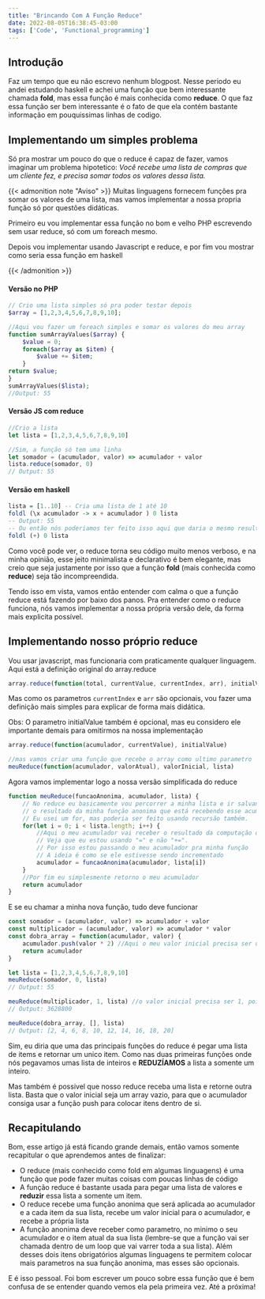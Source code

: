```yaml
---
title: "Brincando Com A Função Reduce"
date: 2022-08-05T16:38:45-03:00
tags: ['Code', 'Functional_programming']
---
```

## Introdução
Faz um tempo que eu não escrevo nenhum blogpost. Nesse periodo eu andei estudando haskell e achei uma função que bem interessante chamada **fold**, mas essa função é mais conhecida como **reduce**. O que faz essa função ser bem interessante é o fato de que ela contém bastante informação em pouquissimas linhas de codigo.

## Implementando um simples problema
Só pra mostrar um pouco do que o reduce é capaz de fazer, vamos imaginar um problema hipotetico: *Você recebe uma lista de compras que um cliente fez, e precisa somar todos os valores dessa lista.*

{{< admonition note "Aviso" >}}
Muitas linguagens fornecem funções pra somar os valores de uma lista, mas vamos implementar a nossa propria função só por questões didáticas.

Primeiro eu vou implementar essa função no bom e velho PHP escrevendo sem usar reduce, só com um foreach mesmo.

Depois vou implementar usando Javascript e reduce, e por fim vou mostrar como seria essa função em haskell

{{< /admonition >}}

#### Versão no PHP
```php
// Crio uma lista simples só pra poder testar depois
$array = [1,2,3,4,5,6,7,8,9,10];

//Aqui vou fazer um foreach simples e somar os valores do meu array
function sumArrayValues($array) {
    $value = 0;
    foreach($array as $item) {
        $value += $item;
    }
return $value;
}
sumArrayValues($lista);
//Output: 55
```
#### Versão JS com reduce

```js
//Crio a lista
let lista = [1,2,3,4,5,6,7,8,9,10]

//Sim, a função só tem uma linha
let somador = (acumulador, valor) => acumulador + valor
lista.reduce(somador, 0)
// Output: 55
```

#### Versão em haskell
```haskell
lista = [1..10] -- Cria uma lista de 1 até 10
foldl (\x acumulador -> x + acumulador ) 0 lista
-- Output: 55
-- Ou então nós poderiamos ter feito isso aqui que daria o mesmo resultado
foldl (+) 0 lista
```
Como você pode ver, o reduce torna seu código muito menos verboso, e na minha opinião, esse jeito minimalista e declarativo é bem elegante, mas creio que seja justamente por isso que a função **fold** (mais conhecida como **reduce**) seja tão incompreendida.

Tendo isso em vista, vamos então entender com calma o que a função reduce está fazendo por baixo dos panos.
Pra entender como o reduce funciona, nós vamos implementar a nossa própria versão dele, da forma mais explicita possível.

## Implementando nosso próprio reduce
Vou usar javascript, mas funcionaria com praticamente qualquer linguagem.
Aqui está a definição original do array.reduce

```js
array.reduce(function(total, currentValue, currentIndex, arr), initialValue)
```
Mas como os parametros `currentIndex` e `arr` são opcionais, vou fazer uma definição mais simples para explicar de forma mais didática.

Obs: O parametro initialValue também é opcional, mas eu considero ele importante demais para omitirmos na nossa implementação

````js
array.reduce(function(acumulador, currentValue), initialValue)

//mas vamos criar uma função que recebe o array como ultimo parametro
meuReduce(function(acumulador, valorAtual), valorInicial, lista)
````
Agora vamos implementar logo a nossa versão simplificada do reduce

```js
function meuReduce(funcaoAnonima, acumulador, lista) {
    // No reduce eu basicamente vou percorrer a minha lista e ir salvando no meu acumulador
    // o resultado da minha função anonima que está recebendo esse acumulador e um item da lista
    // Eu usei um for, mas poderia ser feito usando recursão também.
    for(let i = 0; i < lista.length; i++) {
        //Aqui o meu acumulador vai receber o resultado da computação da minha função anonima
        // Veja que eu estou usando "=" e não "+=".
        // Por isso estou passando o meu acumulador pra minha função
        // A ideia é como se ele estivesse sendo incrementado
        acumulador = funcaoAnonima(acumulador, lista[i])
    }
    //Por fim eu simplesmente retorno o meu acumulador
    return acumulador
}
```
E se eu chamar a minha nova função, tudo deve funcionar

```js
const somador = (acumulador, valor) => acumulador + valor
const multiplicador = (acumulador, valor) => acumulador * valor
const dobra_array = function(acumulador, valor) {
    acumulador.push(valor * 2) //Aqui o meu valor inicial precisa ser um array vazio
    return acumulador
}

let lista = [1,2,3,4,5,6,7,8,9,10]
meuReduce(somador, 0, lista)
// Output: 55

meuReduce(multiplicador, 1, lista) //o valor inicial precisa ser 1, pois se for 0 vai zerar a multiplição
// Output: 3628800

meuReduce(dobra_array, [], lista)
// Output: [2, 4, 6, 8, 10, 12, 14, 16, 18, 20]
```

Sim, eu diria que uma das principais funções do reduce é pegar uma lista de items e retornar um unico item. Como nas duas primeiras funções onde nós pegavamos umas lista de inteiros e **REDUZÍAMOS** a lista a somente um inteiro.

Mas também é possivel que nosso reduce receba uma lista e retorne outra lista. Basta que o valor inicial seja um array vazio, para que o acumulador consiga usar a função push para colocar itens dentro de si.

## Recapitulando
Bom, esse artigo já está ficando grande demais, então vamos somente recapitular o que aprendemos antes de finalizar:

* O reduce (mais conhecido como fold em algumas linguagens) é uma função que pode fazer muitas coisas com poucas linhas de código
* A função reduce é bastante usada para pegar uma lista de valores e **reduzir** essa lista a somente um item.
* O reduce recebe uma função anonima que será aplicada ao acumulador e a cada item da sua lista, recebe um valor inicial para o acumulador, e recebe a própria lista
* A função anonima deve receber como parametro, no minimo o seu acumulador e o item atual da sua lista (lembre-se que a função vai ser chamada dentro de um loop que vai varrer toda a sua lista). Além desses dois itens obrigatórios algumas linguagens te permitem colocar mais parametros na sua função anonima, mas esses são opcionais.


E é isso pessoal. Foi bom escrever um pouco sobre essa função que é bem confusa de se entender quando vemos ela pela primeira vez.
Até a próxima!
